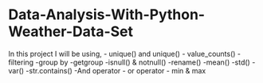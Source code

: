 # Data-Analysis-With-Python-Weather-Data-Set
In this project I will be using, - unique() and unique() - value_counts() -filtering -group by -getgroup -isnull() &amp; notnull() -rename() -mean() -std() -var() -str.contains() -And operator - or operator - min &amp; max
